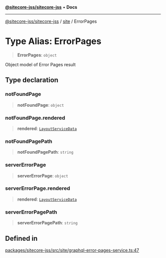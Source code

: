 [**@sitecore-jss/sitecore-jss**](../../README.md) • **Docs**

***

[@sitecore-jss/sitecore-jss](../../README.md) / [site](../README.md) / ErrorPages

# Type Alias: ErrorPages

> **ErrorPages**: `object`

Object model of Error Pages result

## Type declaration

### notFoundPage

> **notFoundPage**: `object`

### notFoundPage.rendered

> **rendered**: [`LayoutServiceData`](../../layout/interfaces/LayoutServiceData.md)

### notFoundPagePath

> **notFoundPagePath**: `string`

### serverErrorPage

> **serverErrorPage**: `object`

### serverErrorPage.rendered

> **rendered**: [`LayoutServiceData`](../../layout/interfaces/LayoutServiceData.md)

### serverErrorPagePath

> **serverErrorPagePath**: `string`

## Defined in

[packages/sitecore-jss/src/site/graphql-error-pages-service.ts:47](https://github.com/Sitecore/jss/blob/991c8f57eceef710471966b7c855981e4aac1ded/packages/sitecore-jss/src/site/graphql-error-pages-service.ts#L47)
